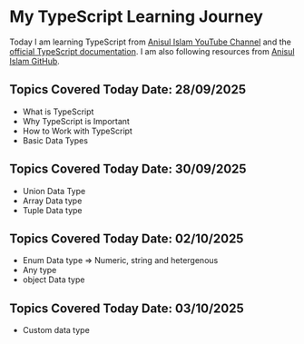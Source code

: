 # My TypeScript Learning Journey
Today I am learning TypeScript from [Anisul Islam YouTube Channel](https://www.youtube.com/@anisul-islam) and the [official TypeScript documentation](https://www.typescriptlang.org/docs/). I am also following resources from [Anisul Islam GitHub](https://github.com/anisul-Islam/typescript-documentation).

## Topics Covered Today **Date:** 28/09/2025  
- What is TypeScript
- Why TypeScript is Important
- How to Work with TypeScript
- Basic Data Types


## Topics Covered Today **Date:** 30/09/2025
- Union Data Type
- Array Data type
- Tuple Data type 


## Topics Covered Today **Date:** 02/10/2025
- Enum Data type => Numeric, string and hetergenous 
- Any type 
- object Data type 


## Topics Covered Today **Date:** 03/10/2025
- Custom data type 